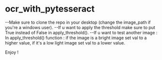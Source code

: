 # ocr_with_pytesseract
--Make sure to clone the repo in your desktop (change the image_path if you're a windows user).
--If u want to apply the threshold make sure to put True instead of False in apply_threshold().
--If u want to test another image :
     In apply_threshold() function : if the image is a bright image set val to a higher value, if it's a low light image set val to a lower value.






Enjoy !
